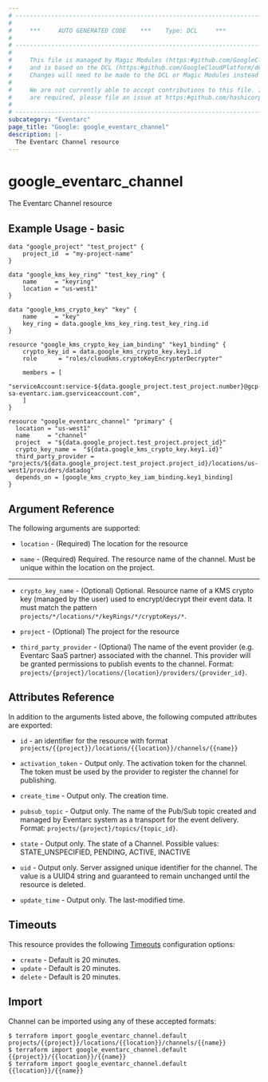 ```yaml
---
# ----------------------------------------------------------------------------
#
#     ***     AUTO GENERATED CODE    ***    Type: DCL     ***
#
# ----------------------------------------------------------------------------
#
#     This file is managed by Magic Modules (https:#github.com/GoogleCloudPlatform/magic-modules)
#     and is based on the DCL (https:#github.com/GoogleCloudPlatform/declarative-resource-client-library).
#     Changes will need to be made to the DCL or Magic Modules instead of here.
#
#     We are not currently able to accept contributions to this file. If changes
#     are required, please file an issue at https:#github.com/hashicorp/terraform-provider-google/issues/new/choose
#
# ----------------------------------------------------------------------------
subcategory: "Eventarc"
page_title: "Google: google_eventarc_channel"
description: |-
  The Eventarc Channel resource
---
```


# google_eventarc_channel

The Eventarc Channel resource

## Example Usage - basic
```hcl
data "google_project" "test_project" {
	project_id  = "my-project-name"
}

data "google_kms_key_ring" "test_key_ring" {
	name     = "keyring"
	location = "us-west1"
}
  
data "google_kms_crypto_key" "key" {
	name     = "key"
	key_ring = data.google_kms_key_ring.test_key_ring.id
}

resource "google_kms_crypto_key_iam_binding" "key1_binding" {
    crypto_key_id = data.google_kms_crypto_key.key1.id
    role      = "roles/cloudkms.cryptoKeyEncrypterDecrypter"
  
    members = [
    "serviceAccount:service-${data.google_project.test_project.number}@gcp-sa-eventarc.iam.gserviceaccount.com",
    ]
}

resource "google_eventarc_channel" "primary" {
  location = "us-west1"
  name     = "channel"
  project  = "${data.google_project.test_project.project_id}"
  crypto_key_name =  "${data.google_kms_crypto_key.key1.id}"
  third_party_provider = "projects/${data.google_project.test_project.project_id}/locations/us-west1/providers/datadog"
  depends_on = [google_kms_crypto_key_iam_binding.key1_binding]
}
```

## Argument Reference

The following arguments are supported:

* `location` -
  (Required)
  The location for the resource
  
* `name` -
  (Required)
  Required. The resource name of the channel. Must be unique within the location on the project.
  


- - -

* `crypto_key_name` -
  (Optional)
  Optional. Resource name of a KMS crypto key (managed by the user) used to encrypt/decrypt their event data. It must match the pattern `projects/*/locations/*/keyRings/*/cryptoKeys/*`.
  
* `project` -
  (Optional)
  The project for the resource
  
* `third_party_provider` -
  (Optional)
  The name of the event provider (e.g. Eventarc SaaS partner) associated with the channel. This provider will be granted permissions to publish events to the channel. Format: `projects/{project}/locations/{location}/providers/{provider_id}`.
  


## Attributes Reference

In addition to the arguments listed above, the following computed attributes are exported:

* `id` - an identifier for the resource with format `projects/{{project}}/locations/{{location}}/channels/{{name}}`

* `activation_token` -
  Output only. The activation token for the channel. The token must be used by the provider to register the channel for publishing.
  
* `create_time` -
  Output only. The creation time.
  
* `pubsub_topic` -
  Output only. The name of the Pub/Sub topic created and managed by Eventarc system as a transport for the event delivery. Format: `projects/{project}/topics/{topic_id}`.
  
* `state` -
  Output only. The state of a Channel. Possible values: STATE_UNSPECIFIED, PENDING, ACTIVE, INACTIVE
  
* `uid` -
  Output only. Server assigned unique identifier for the channel. The value is a UUID4 string and guaranteed to remain unchanged until the resource is deleted.
  
* `update_time` -
  Output only. The last-modified time.
  
## Timeouts

This resource provides the following
[Timeouts](/docs/configuration/resources.html#timeouts) configuration options:

- `create` - Default is 20 minutes.
- `update` - Default is 20 minutes.
- `delete` - Default is 20 minutes.

## Import

Channel can be imported using any of these accepted formats:

```
$ terraform import google_eventarc_channel.default projects/{{project}}/locations/{{location}}/channels/{{name}}
$ terraform import google_eventarc_channel.default {{project}}/{{location}}/{{name}}
$ terraform import google_eventarc_channel.default {{location}}/{{name}}
```



